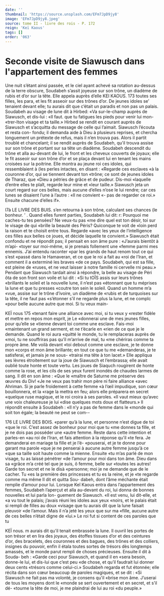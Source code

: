 ```yaml
---
date: ''
thumbnail: 'https://source.unsplash.com/EFm7JpD9jy8'
image: 'EFm7JpD9jy8.jpeg'
source: tome II - livre des rois - P. 172
reign: 'Keï Kaous'
tags: []
order: '063'
---
```


# Seconde visite de Siawusch dans l'appartement des femmes

Une nuit s’étant ainsi passée, et le ciel ayant
achevé sa rotation au-dessus de la terre obscure, Soudabeh s’assit joyeuse sur son trône, un diadème
de rubis et d’or sur la tête. Elle appela auprès d’elle
KEI KAOUS. 173 toutes ses filles, les para, et les fit asseoir sur des
trônes d’or. De jeunes idoles se’ tenaient devant elle;
tu aurais dit que c’était un paradis et non pas un palais. Soudabeh au visage de lune dit à Hirbed: «Va sur-le-champ auprès de Siawusch, et dis-lui :
«Il faut. que tu fatigues les pieds pour venir lui mon- «trer-Iton visage et ta taille.» Hirbed se rendit en courant auprès de Siawusch et s’acquitta du message
de celle qui l’aimait. Siawusch l’écouta et resta con-
fondu; il demanda aide à Dieu à plusieurs reprises, et chercha longuement un prétexte de refus, mais il n’en trouva pas. Alors il partit troublé et chancelant;
il se rendit auprès de Soudabeh, qu’il trouva assise sur son trône et portant sur sa tête un diadème.
Soudabeh descendit du trône et alla au-devant
de lui, le front et les cheveux couverts de joyaux; elle le fit asseoir sur son trône d’or et se plaça devant
lui en tenant les mains croisées sur la poitrine. Elle montra au jeune roi ces idoles, qui ressemblaient à (les perles intactes, en disant : «Regarde ces esclaves «à la couronne d’or, qui se tiennent devant ton «trône; ce sont de jeunes idoles de Tharaz, que «Dieu a pétries de grâce et de pudeur. Dis-moi «laquelle d’entre elles te plaît, regarde leur mine et
«leur taille.» Siawusch jeta un court regard sur ces belles, mais aucune d’elles n’ose le lui rendre; car
ces lunes se disaient l’une à l’autre : «Il ne convient
«- pas de regarder ce roi.» Ensuite chacune d’elles
if».

l7à LE LIVRE DES BUIS.
s’en retourna à son trône, calculant ses chances (le
bonheur. ’ .
Quand elles furent parties, Soudabeh lui dit:
r: Pourquoi me caches-tu tes pensées? Ne veux-tu pas «me dire quel est ton désir, toi sur le visage de qui «brille la beauté des Péris? Quiconque te voit de «loin perd la raison et te choisit entre tous. Regarde «avec les yeux de l’intelligence ces filles aux belles
ce joues, et décide laquelle te convient.»
Siawusch était confondu et ne répondit pas; il pensait en son âme pure : «J’aurais bientôt à m’api-
«toyer sur moi-même, si je prenais follement une «femme parmi mes ennemis. J’ai entendu raconter «par les grands de haut renom tout ce qui s’est «passé dans le Hamaveran, et ce que le roi a fait au «roi de l’lran, et comment il a exterminé les braves
«de ce pays. Soudabeh, qui est sa fille, est pleine de «ruses, et ne veut laisser à notre famille ni cervelle rni peau.» Pendant que Siawusch tardait ainsi à répondre, la belle au visage de Péri ôta de son front
son voile et lui dit : «Si tu tOÎS assis sur leurs trônes «brillants le soleil et la nouvelle lune, il n’est pas «étonnant que tu méprises la lune et que tu presses «coutre ton sein le soleil. Quand un homme m’a «vue, assise sur le trône d’ivoire, un diadème de «rubis et de turquoises sur la tête, il ne faut pas «s’étonner s’il ne regarde plus la lune, et ne complc
«pour belle aucune autre que moi. Si tu veux main-

KEÏ nous 175 «tenant faire une alliance avec moi, si tu veux y
«rester fidèle et mettre en repos mon esprit, je Le «donnerai une de mes jeunes filles, pour qu’elle se «tienne devant toi comme une esclave. Fais-moi «maintenant un grand serment, et ne t’écarle en
«rien de ce que je le demande. Quand le roi aura «quitté le monde, tu le remplaceras auprès de «moi, tu ne souffriras pas qu’il m’arrive de mal, tu
«me chériras comme ta propre âme. Me voilà devant
«toi debout comme une esclave, je te donne mon «corps et mon âme brillante; en tout ce que tu me «demanderas, je te satisferai, et jamais je ne sous- «trairai ma tête à ton lacet.» Elle appliqua ses lèvres étroitement sur la joue de Siawusch et l’embrassa;
elle avait oublié toute honte et toute vertu.
Les joues de Siaquch rougirent de honte comme la rose, et les cils de ses yeux furent inondés de chaudes larmes de sang. Il dit en son âme : «Que le «maître de Saturne me préserve des œuvres du Div!
«Je ne veux pas trahir mon père ni faire alliance «avec Ahriman. Si je parle froidement à cette femme «à l’œil impudique, son cœur bouillonnera, et la «rage la mettra en feu; alors elle préparera en secret «quelque ruse magique, et le roi croira à ses paroles. «Il vaut mieux qu’avec une voix chaleureuse je lui «dise quelques mots doux et flatteurs.» Il répondit ensuite à Soudabeh : «Il n’y a pas de femme dans le
«monde qui soit ton égale; la beauté ne peut se com--

176 LE LIVRE DES BOIS. «parer qu’à la lune, et personne n’est digue de toi
«que le roi. C’est assez de bonheur pour moi que tu
«me donnes ta fille, et je ne dois pas posséder une
«autre femme. Reste dans cette intention et parles-en
«au roi de l’Iran, et fais attention à la réponse qu’il
«te fera. Je demanderai en mariage ta fille et je l’é-
«pouserai, et je te donne pour garant ma parole «que je ne penserai à aucune autre femme jusqu’à ce
«que sa taille soit haute comme la mienne. Ensuite «tu m’as parlé de mon visage, tu as laissé pénétrer
«de l’amour pour moi dans ton âme. Dieu dans sa «grâce m’a créé tel que je suis, ô femme, belle sur
«toutes les autres! Garde ton secret et ne le disà «personne; moi je ne demande que de le cacher. Tu «es la première des princesses et tu es la reine, et je «te regarde comme ma même Il dit et quitta Sou- dabeh, dont l’âme méchante était remplie d’amour
pour lui.
Lorsque Keî Kaous entra dans l’appartement des
femmes, Soudabeh l’aperçut et alla au-devant du
roi, lui donna de bonnes nouvelles et lui parla lon- guement de Siawusch. «Il est venu, lui dit-elle, et «a vu tout le palais; j’avais réuni les idoles aux yeux
«noirs, et le palais était si rempli de filles au doux «visage que tu aurais dit que la lune faisait pleuvoir «de l’amour. Mais il n’a jeté les yeux que sur ma
«fille, aucune autre de ces belles n’était digne de
«lui.» Le roi fut si content de ces paroles que tu

KEÏ nous. m aurais dit qu’il tenait embrassée la lune. Il ouvril les
portes de son trésor et en lira des joyaux, des étoffes tissues d’or et des ceintures d’or, des bracelets, des couronnes et des bagues, des trônes et des colliers, insignes du pouvoir, enfin il étala toutes sortes de trésors dès longtemps amassés, et le monde parut rempli de choses précieuses. Ensuite il dit à Souda- beh : «Garde ceci pour Siawusch, et quand il en
«sera besoin, donne-le lui, et dis-lui que c’est peu «de chose, et qu’il faudrait lui donner deux cents «trésors comme celui-ci.»
Soudabeh regarda et fut étonnée; elle récita dans
son cœur beaucoup de paroles magiques, et se dit : «Si Siawusch ne fait pas ma volonté, je consens qu’il
«brise mon âme. J’userai de tous les moyens dont le «monde se sert ouvertement et en secret, et s’il dé- «tourne la tête de moi, je me plaindrai de lui au roi «du peuple.»
